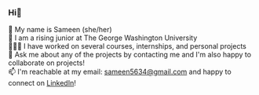 ### Hi👋

<!--
**sameen-ahmad31/sameen-ahmad31** is a ✨ _special_ ✨ repository because its `README.md` (this file) appears on your GitHub profile.

Here are some ideas to get you started:

- 🔭 I’m currently working on ...
- 🌱 I’m currently learning ...
- 👯 I’m looking to collaborate on ...
- 🤔 I’m looking for help with ...
- 💬 Ask me about ...
- 📫 How to reach me: ...
- 😄 Pronouns: ...
- ⚡ Fun fact: ...
-->
👤 My name is Sameen (she/her) <br>
🏫 I am a rising junior at The George Washington University <br>
👩🏻‍💻 I have worked on several courses, internships, and personal projects <br>
💬 Ask me about any of the projects by contacting me and I'm also happy to collaborate on projects! <br>
📫 I'm reachable at my email: sameen5634@gmail.com and happy to connect on [LinkedIn](https://www.linkedin.com/in/sameenahmad/)! <br>
